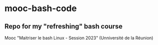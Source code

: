 # mooc-bash-code

## Repo for my "refreshing"  bash course

Mooc "Maitriser le bash Linux - Session 2023"
(Unniversité de la Réunion)

